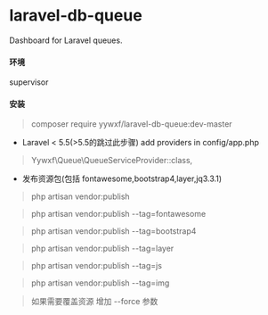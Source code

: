 # laravel-db-queue
Dashboard for Laravel queues.

#### 环境
supervisor

#### 安装
>composer require yywxf/laravel-db-queue:dev-master

* Laravel < 5.5(>5.5的跳过此步骤)
add providers in config/app.php
> Yywxf\Queue\QueueServiceProvider::class,

* 发布资源包(包括 fontawesome,bootstrap4,layer,jq3.3.1)
>php artisan vendor:publish

>php artisan vendor:publish --tag=fontawesome

>php artisan vendor:publish --tag=bootstrap4

>php artisan vendor:publish --tag=layer

>php artisan vendor:publish --tag=js

>php artisan vendor:publish --tag=img

>如果需要覆盖资源 增加 --force 参数
